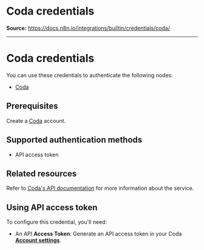 # Coda credentials

**Source:** https://docs.n8n.io/integrations/builtin/credentials/coda/

---

# Coda credentials

You can use these credentials to authenticate the following nodes:

- [Coda](../../app-nodes/n8n-nodes-base.coda/)

## Prerequisites

Create a [Coda](https://www.coda.io/) account.

## Supported authentication methods

- API access token

## Related resources

Refer to [Coda's API documentation](https://coda.io/developers/apis/v1) for more information about the service.

## Using API access token

To configure this credential, you'll need:

- An API **Access Token**: Generate an API access token in your Coda [**Account settings**](https://coda.io/@oleg/getting-started-guide-coda-api/start-here-5#_luxC4).
